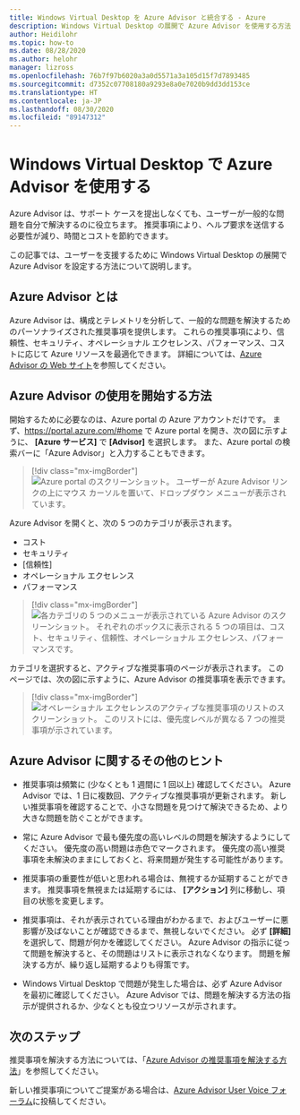 ```yaml
---
title: Windows Virtual Desktop を Azure Advisor と統合する - Azure
description: Windows Virtual Desktop の展開で Azure Advisor を使用する方法について説明します。
author: Heidilohr
ms.topic: how-to
ms.date: 08/28/2020
ms.author: helohr
manager: lizross
ms.openlocfilehash: 76b7f97b6020a3a0d5571a3a105d15f7d7893485
ms.sourcegitcommit: d7352c07708180a9293e8a0e7020b9dd3dd153ce
ms.translationtype: HT
ms.contentlocale: ja-JP
ms.lasthandoff: 08/30/2020
ms.locfileid: "89147312"
---
```

# <a name="use-azure-advisor-with-windows-virtual-desktop"></a>Windows Virtual Desktop で Azure Advisor を使用する

Azure Advisor は、サポート ケースを提出しなくても、ユーザーが一般的な問題を自分で解決するのに役立ちます。 推奨事項により、ヘルプ要求を送信する必要性が減り、時間とコストを節約できます。

この記事では、ユーザーを支援するために Windows Virtual Desktop の展開で Azure Advisor を設定する方法について説明します。

## <a name="what-is-azure-advisor"></a>Azure Advisor とは

Azure Advisor は、構成とテレメトリを分析して、一般的な問題を解決するためのパーソナライズされた推奨事項を提供します。 これらの推奨事項により、信頼性、セキュリティ、オペレーショナル エクセレンス、パフォーマンス、コストに応じて Azure リソースを最適化できます。 詳細については、[Azure Advisor の Web サイト](https://azure.microsoft.com/services/advisor/)を参照してください。

## <a name="how-to-start-using-azure-advisor"></a>Azure Advisor の使用を開始する方法

開始するために必要なのは、Azure portal の Azure アカウントだけです。 まず、<https://portal.azure.com/#home> で Azure portal を開き、次の図に示すように、 **[Azure サービス]** で **[Advisor]** を選択します。 また、Azure portal の検索バーに「Azure Advisor」と入力することもできます。

> [!div class="mx-imgBorder"]
> ![Azure portal のスクリーンショット。 ユーザーが Azure Advisor リンクの上にマウス カーソルを置いて、ドロップダウン メニューが表示されています。](media/azure-advisor.png)

Azure Advisor を開くと、次の 5 つのカテゴリが表示されます。

- コスト
- セキュリティ
- [信頼性]
- オペレーショナル エクセレンス
- パフォーマンス

> [!div class="mx-imgBorder"]
> ![各カテゴリの 5 つのメニューが表示されている Azure Advisor のスクリーンショット。 それぞれのボックスに表示される 5 つの項目は、コスト、セキュリティ、信頼性、オペレーショナル エクセレンス、パフォーマンスです。](media/advisor-categories.png)

カテゴリを選択すると、アクティブな推奨事項のページが表示されます。 このページでは、次の図に示すように、Azure Advisor の推奨事項を表示できます。

> [!div class="mx-imgBorder"]
> ![オペレーショナル エクセレンスのアクティブな推奨事項のリストのスクリーンショット。 このリストには、優先度レベルが異なる 7 つの推奨事項が示されています。](media/active-suggestions.png)

## <a name="additional-tips-for-azure-advisor"></a>Azure Advisor に関するその他のヒント

- 推奨事項は頻繁に (少なくとも 1 週間に 1 回以上) 確認してください。 Azure Advisor では、1 日に複数回、アクティブな推奨事項が更新されます。 新しい推奨事項を確認することで、小さな問題を見つけて解決できるため、より大きな問題を防ぐことができます。

- 常に Azure Advisor で最も優先度の高いレベルの問題を解決するようにしてください。 優先度の高い問題は赤色でマークされます。 優先度の高い推奨事項を未解決のままにしておくと、将来問題が発生する可能性があります。

- 推奨事項の重要性が低いと思われる場合は、無視するか延期することができます。 推奨事項を無視または延期するには、 **[アクション]** 列に移動し、項目の状態を変更します。

- 推奨事項は、それが表示されている理由がわかるまで、およびユーザーに悪影響が及ばないことが確認できるまで、無視しないでください。 必ず **[詳細]** を選択して、問題が何かを確認してください。 Azure Advisor の指示に従って問題を解決すると、その問題はリストに表示されなくなります。 問題を解決する方が、繰り返し延期するよりも得策です。

- Windows Virtual Desktop で問題が発生した場合は、必ず Azure Advisor を最初に確認してください。 Azure Advisor では、問題を解決する方法の指示が提供されるか、少なくとも役立つリソースが示されます。

## <a name="next-steps"></a>次のステップ

推奨事項を解決する方法については、「[Azure Advisor の推奨事項を解決する方法](azure-advisor-recommendations.md)」を参照してください。

新しい推奨事項についてご提案がある場合は、[Azure Advisor User Voice フォーラム](https://windowsvirtualdesktop.uservoice.com/forums/930847-azure-advisor-recommendations)に投稿してください。
